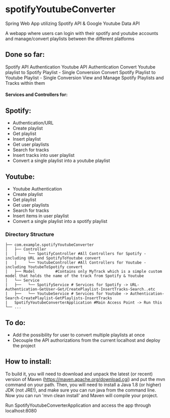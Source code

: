 # spotifyYoutubeConverter

Spring Web App utilizing Spotify API & Google Youtube Data API

A webapp where users can login with their spotify and youtube accounts and manage/convert playlists between the different platforms

## Done so far:
Spotify API Authentication
Youtube API Authentication
Convert Youtube playlist to Spotify Playlist - Single Conversion
Convert Spotify Playlist to Youtube Playlist - Single Conversion
View and Manage Spotify Playlists and Tracks within them

#### Services and Controllers for:
## Spotify:
- Authentication/URL 
- Create playlist
- Get playlist
- Insert playlist
- Get user playlists
- Search for tracks 
- Insert tracks into user playlist
- Convert a single playlist into a youtube playlist

## Youtube:
- Youtube Authentication
- Create playlist
- Get playlist
- Get user playlists
- Search for tracks
- Insert items in user playlist
- Convert a single playlist into a spotify playlist

### Directory Structure

    ├── com.example.spotifyYoutubeConverter                    
    │   ├── Controller          
    |   |     └── SpotifyController #All Controllers for Spotify - including URL and SpotifyToYoutube convert
    |   |     └── YoutubeController #All Controllers for Youtube - including YoutubeToSpotify convert
    │   ├── Model         #Contains only MyTrack which is a simple custom model that holds the name of the track from Spotify & Youtube
    │   └── Service         
    |   ├──   └── SpotifyService # Services for Spotify -> URL-Authentication-GetUser-Get/CreatePlaylist-InsertTracks-Search..etc
    |   ├──   └── YoutubeService # Services for Youtube -> Authentication-Search-CreatePlaylist-GetPlaylists-InsertTracks
    |   SpotifyYoutubeConverterApplication #Main Access Point -> Run this 
    └── ...

## To do:
- Add the possibility for user to convert multiple playlists at once
- Decouple the API authorizations from the current localhost and deploy the project

## How to install:

To build it, you will need to download and unpack the latest (or recent) version of Maven (https://maven.apache.org/download.cgi) and put the mvn command on your path. Then, you will need to install a Java 1.8 (or higher) JDK (not JRE!), and make sure you can run java from the command line. Now you can run 'mvn clean install' and Maven will compile your project.

Run SpotifyYoutubeConverterApplication and access the app through localhost:8080

